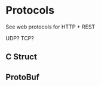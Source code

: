 Protocols
=========

See web protocols for HTTP + REST

UDP?
TCP?

C Struct
--------


ProtoBuf
--------
